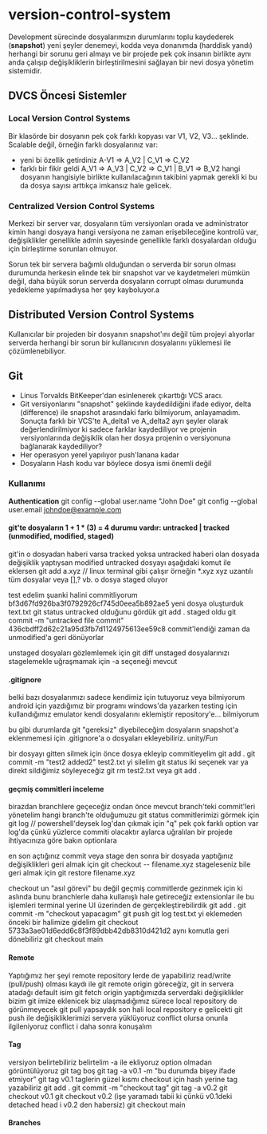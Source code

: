 # version-control-system
Development sürecinde dosyalarımızın durumlarını toplu kaydederek (**snapshot**) yeni şeyler denemeyi, kodda veya donanımda (harddisk yandı) herhangi bir sorunu geri almayı ve bir projede pek çok insanın birlikte aynı anda çalışıp değişikliklerin birleştirilmesini sağlayan bir nevi dosya yönetim sistemidir.

## DVCS Öncesi Sistemler

### Local Version Control Systems
Bir klasörde bir dosyanın pek çok farklı kopyası var V1, V2, V3... şeklinde. Scalable değil, örneğin farklı dosyalarınız var:
* yeni bi özellik getirdiniz    A-V1 => A_V2 | C_V1 => C_V2
* farklı bir fikir geldi        A_V1 => A_V3 | C_V2 => C_V1 | B_V1 => B_V2
hangi dosyanın hangisiyle birlikte kullanılacağının takibini yapmak gerekli ki bu da dosya sayısı arttıkça imkansız hale gelicek.

### Centralized Version Control Systems
Merkezi bir server var, dosyaların tüm versiyonları orada ve administrator kimin hangi dosyaya hangi versiyona ne zaman erişebileceğine kontrolü var, değişiklikler genellikle admin sayesinde genellikle farklı dosyalardan olduğu için birleştirme sorunları olmuyor.

Sorun tek bir servera bağımlı olduğundan o serverda bir sorun olması durumunda herkesin elinde tek bir snapshot var ve kaydetmeleri mümkün değil, daha büyük sorun serverda dosyaların corrupt olması durumunda yedekleme yapılmadıysa her şey kayboluyor.a

## Distributed Version Control Systems
Kullanıcılar bir projeden bir dosyanın snapshot'ını değil tüm projeyi alıyorlar serverda herhangi bir sorun bir kullanıcının dosyalarını yüklemesi ile çözümlenebiliyor.

## Git
- Linus Torvalds BitKeeper'dan esinlenerek çıkarttığı VCS aracı.
- Git versiyonlarını "snapshot" şeklinde kaydedildiğini ifade ediyor, delta (difference) ile snapshot arasındaki farkı bilmiyorum, anlayamadım. Sonuçta farklı bir VCS'te A_delta1 ve A_delta2 ayrı şeyler olarak değerlendirilmiyor ki sadece farklar kaydediliyor ve projenin versiyonlarında değişiklik olan her dosya projenin o versiyonuna bağlanarak kaydediliyor? 
- Her operasyon yerel yapılıyor push'lanana kadar
- Dosyaların Hash kodu var böylece dosya ismi önemli değil

### Kullanımı
**Authentication**
git config --global user.name "John Doe"
git config --global user.email johndoe@example.com

#### git'te dosyaların 1 + 1 * (3) = 4 durumu vardır: untracked | tracked (unmodified, modified, staged)
git'in o dosyadan haberi varsa tracked yoksa untracked
haberi olan dosyada değişiklik yaptıysan modified
untracked dosyayı aşağıdaki komut ile eklersen
    git add a.xyz       // linux terminal gibi çalışır örneğin *.xyz xyz uzantılı tüm dosyalar veya [],? vb.
o dosya staged oluyor

test edelim şuanki halini commitliyorum         bf3d67fd926ba3f0792926cf745d0eea5b892ae5
yeni dosya oluşturduk text.txt
    git status
untracked olduğunu gördük
    git add .
staged oldu
    git commit -m "untracked file commit"       436cbdff2d62c21a95d3fb7d1124975613ee59c8
commit'lendiği zaman da unmodified'a geri dönüyorlar

unstaged dosyaları gözlemlemek için
    git diff
unstaged dosyalarınızı stagelemekle uğraşmamak için -a seçeneği mevcut

#### .gitignore
belki bazı dosyalarımızı sadece kendimiz için tutuyoruz veya bilmiyorum android için yazdığımız bir programı windows'da yazarken testing için kullandığımız emulator kendi dosyalarını eklemiştir repository'e... bilmiyorum

bu gibi durumlarda git "gereksiz" diyebileceğim dosyaların snapshot'a eklenmemesi için .gitignore'a o dosyaları ekleyebiliriz.
    unity/*Fun*

bir dosyayı gitten silmek için önce dosya ekleyip commitleyelim
    git add .
    git commit -m "test2 added2"
test2.txt yi silelim
    git status
iki seçenek var ya direkt sildiğimiz söyleyeceğiz
    git rm test2.txt
veya
    git add .

#### geçmiş commitleri inceleme
birazdan branchlere geçeceğiz ondan önce mevcut branch'teki commit'leri yönetelim
hangi branch'te olduğumuzu
    git status
commitlerimizi görmek için
    git log     // powershell'deysek log'dan çıkmak için "q"
pek çok farklı option var log'da çünkü yüzlerce commiti olacaktır aylarca uğralılan bir projede ihtiyacınıza göre bakın optionlara

en son açtığınız commit veya stage den sonra bir dosyada yaptığınız değişiklikleri geri almak için
    git checkout -- filename.xyz
stageleseniz bile geri almak için
    git restore filename.xyz

checkout un "asıl görevi" bu değil geçmiş commitlerde gezinmek için ki aslında bunu branchlerle daha kullanışlı hale getireceğiz extensionlar ile bu işlemleri terminal yerine UI üzerinden de gerçekleştirebilirdik
    git add .
    git commit -m "checkout yapacagım"
    git push
    git log
test.txt yi eklemeden önceki bir halimize gidelim
    git checkout 5733a3ae01d6edd6c8f3f89dbb42db8310d421d2
aynı komutla geri dönebiliriz
    git checkout main

#### Remote
Yaptığımız her şeyi remote repository lerde de yapabiliriz read/write (pull/push) olması kaydı ile
    git remote
origin göreceğiz, git in servera atadağı default isim
    git fetch origin
yaptığımızda serverdaki değişiklikler bizim git imize eklenicek biz ulaşmadığımız sürece local repository de görünmeyecek
    git pull
yapsaydık son hali local repository e gelicekti
    git push ile değişikliklerimizi servera yüklüyoruz conflict olursa onunla ilgileniyoruz conflict i daha sonra konuşalım

#### Tag
versiyon belirtebiliriz belirtelim -a ile ekliyoruz option olmadan görüntülüyoruz
    git tag
boş
    git tag -a v0.1 -m "bu durumda bişey ifade etmiyor"
    git tag
v0.1
taglerin güzel kısmı checkout için hash yerine tag yazabiliriz
    git add .
    git commit -m "checkout tag"
    git tag -a v0.2
    git checkout v0.1
    git checkout v0.2 (işe yaramadı tabii ki çünkü v0.1deki detached head i v0.2 den habersiz)
    git checkout main

#### Branches




